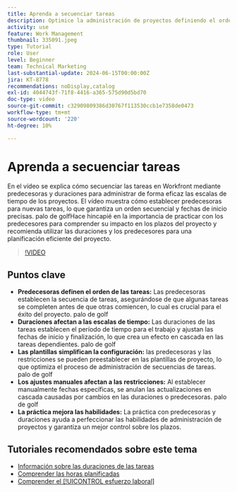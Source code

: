 ```yaml
---
title: Aprenda a secuenciar tareas
description: Optimice la administración de proyectos definiendo el orden de las tareas con las tareas predecesoras, estableciendo escalas de tiempo a través de las duraciones, simplificando las secuencias con plantillas, evitando las restricciones manuales y perfeccionando las habilidades con la práctica.
activity: use
feature: Work Management
thumbnail: 335091.jpeg
type: Tutorial
role: User
level: Beginner
team: Technical Marketing
last-substantial-update: 2024-06-15T00:00:00Z
jira: KT-8778
recommendations: noDisplay,catalog
exl-id: 4044743f-71f8-4416-a365-575d90d5bd70
doc-type: video
source-git-commit: c32909809386d30767f113530ccb1e7358de0473
workflow-type: tm+mt
source-wordcount: '220'
ht-degree: 10%

---
```


# Aprenda a secuenciar tareas

En el vídeo se explica cómo secuenciar las tareas en Workfront mediante predecesoras y duraciones para administrar de forma eficaz las escalas de tiempo de los proyectos.
El vídeo muestra cómo establecer predecesoras para nuevas tareas, lo que garantiza un orden secuencial y fechas de inicio precisas.
palo de golfHace hincapié en la importancia de practicar con los predecesores para comprender su impacto en los plazos del proyecto y recomienda utilizar las duraciones y los predecesores para una planificación eficiente del proyecto.


>[!VIDEO](https://video.tv.adobe.com/v/3447323/?quality=12&learn=on&enablevpops&captions=spa)

## Puntos clave

* **Predecesoras definen el orden de las tareas:** Las predecesoras establecen la secuencia de tareas, asegurándose de que algunas tareas se completen antes de que otras comiencen, lo cual es crucial para el éxito del proyecto. palo de golf
* **Duraciones afectan a las escalas de tiempo:** Las duraciones de las tareas establecen el período de tiempo para el trabajo y ajustan las fechas de inicio y finalización, lo que crea un efecto en cascada en las tareas dependientes. palo de golf
* **Las plantillas simplifican la configuración:** las predecesoras y las restricciones se pueden preestablecer en las plantillas de proyecto, lo que optimiza el proceso de administración de secuencias de tareas. palo de golf
* **Los ajustes manuales afectan a las restricciones:** Al establecer manualmente fechas específicas, se anulan las actualizaciones en cascada causadas por cambios en las duraciones o predecesoras. palo de golf
* **La práctica mejora las habilidades:** La práctica con predecesoras y duraciones ayuda a perfeccionar las habilidades de administración de proyectos y garantiza un mejor control sobre los plazos.

## Tutoriales recomendados sobre este tema

* [Información sobre las duraciones de las tareas](/help/manage-work/tasks/understand-task-durations.md)
* [Comprender las horas planificadas](/help/manage-work/tasks/understand-planned-hours.md)
* [Comprender el [!UICONTROL esfuerzo laboral]](/help/manage-work/tasks/understand-work-effort.md)
